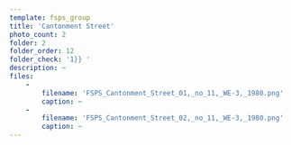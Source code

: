 ```yaml
---
template: fsps_group
title: 'Cantonment Street'
photo_count: 2
folder: 2
folder_order: 12
folder_check: '1}} '
description: ~
files:
    -
        filename: 'FSPS_Cantonment_Street_01,_no_11,_WE-3,_1980.png'
        caption: ~
    -
        filename: 'FSPS_Cantonment_Street_02,_no_11,_WE-3,_1980.png'
        caption: ~
---
```

